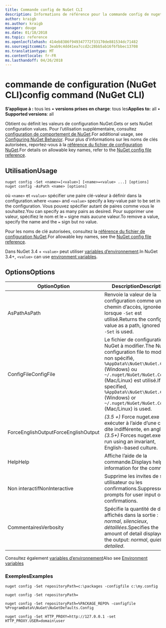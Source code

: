 ```yaml
---
title: Commande config de NuGet CLI
description: Informations de référence pour la commande config de nuget.exe
author: kraigb
ms.author: kraigb
manager: douge
ms.date: 01/18/2018
ms.topic: reference
ms.openlocfilehash: 414eb8386f949347772f33170de881534dc71482
ms.sourcegitcommit: 3eab9c4dd41ea7ccd2c28bb5ab16f6fbbec13708
ms.translationtype: MT
ms.contentlocale: fr-FR
ms.lasthandoff: 04/26/2018
---
```

# <a name="config-command-nuget-cli"></a><span data-ttu-id="8e07a-103">commande de configuration (NuGet CLI)</span><span class="sxs-lookup"><span data-stu-id="8e07a-103">config command (NuGet CLI)</span></span>

<span data-ttu-id="8e07a-104">**S’applique à :** tous les &bullet; **versions prises en charge**: tous les</span><span class="sxs-lookup"><span data-stu-id="8e07a-104">**Applies to:** all &bullet; **Supported versions**: all</span></span>

<span data-ttu-id="8e07a-105">Obtient ou définit les valeurs de configuration NuGet.</span><span class="sxs-lookup"><span data-stu-id="8e07a-105">Gets or sets NuGet configuration values.</span></span> <span data-ttu-id="8e07a-106">Pour l’utilisation supplémentaire, consultez [configuration de comportement de NuGet](../consume-packages/configuring-nuget-behavior.md).</span><span class="sxs-lookup"><span data-stu-id="8e07a-106">For additional usage, see [Configuring NuGet Behavior](../consume-packages/configuring-nuget-behavior.md).</span></span> <span data-ttu-id="8e07a-107">Pour plus d’informations sur les noms de clés autorisées, reportez-vous à la [référence du fichier de configuration NuGet](../reference/nuget-config-file.md).</span><span class="sxs-lookup"><span data-stu-id="8e07a-107">For details on allowable key names, refer to the [NuGet config file reference](../reference/nuget-config-file.md).</span></span>

## <a name="usage"></a><span data-ttu-id="8e07a-108">Utilisation</span><span class="sxs-lookup"><span data-stu-id="8e07a-108">Usage</span></span>

```cli
nuget config -Set <name>=[<value>] [<name>=<value> ...] [options]
nuget config -AsPath <name> [options]
```

<span data-ttu-id="8e07a-109">où `<name>` et `<value>` spécifier une paire clé-valeur à définir dans la configuration.</span><span class="sxs-lookup"><span data-stu-id="8e07a-109">where `<name>` and `<value>` specify a key-value pair to be set in the configuration.</span></span> <span data-ttu-id="8e07a-110">Vous pouvez spécifier autant de paires comme vous le souhaitez.</span><span class="sxs-lookup"><span data-stu-id="8e07a-110">You can specify as many pairs as desired.</span></span> <span data-ttu-id="8e07a-111">Pour supprimer une valeur, spécifiez le nom et le `=` signe mais aucune valeur.</span><span class="sxs-lookup"><span data-stu-id="8e07a-111">To remove a value, specify the name and the `=` sign but no value.</span></span>

<span data-ttu-id="8e07a-112">Pour les noms de clé autorisées, consultez la [référence du fichier de configuration NuGet](../reference/nuget-config-file.md).</span><span class="sxs-lookup"><span data-stu-id="8e07a-112">For allowable key names, see the [NuGet config file reference](../reference/nuget-config-file.md).</span></span>

<span data-ttu-id="8e07a-113">Dans NuGet 3.4 + `<value>` peut utiliser [variables d’environnement](cli-ref-environment-variables.md).</span><span class="sxs-lookup"><span data-stu-id="8e07a-113">In NuGet 3.4+, `<value>` can use [environment variables](cli-ref-environment-variables.md).</span></span>

## <a name="options"></a><span data-ttu-id="8e07a-114">Options</span><span class="sxs-lookup"><span data-stu-id="8e07a-114">Options</span></span>

| <span data-ttu-id="8e07a-115">Option</span><span class="sxs-lookup"><span data-stu-id="8e07a-115">Option</span></span> | <span data-ttu-id="8e07a-116">Description</span><span class="sxs-lookup"><span data-stu-id="8e07a-116">Description</span></span> |
| --- | --- |
| <span data-ttu-id="8e07a-117">AsPath</span><span class="sxs-lookup"><span data-stu-id="8e07a-117">AsPath</span></span> | <span data-ttu-id="8e07a-118">Renvoie la valeur de la configuration comme un chemin d’accès, ignorées lorsque `-Set` est utilisé.</span><span class="sxs-lookup"><span data-stu-id="8e07a-118">Returns the config value as a path, ignored when `-Set` is used.</span></span> |
| <span data-ttu-id="8e07a-119">ConfigFile</span><span class="sxs-lookup"><span data-stu-id="8e07a-119">ConfigFile</span></span> | <span data-ttu-id="8e07a-120">Le fichier de configuration NuGet à modifier.</span><span class="sxs-lookup"><span data-stu-id="8e07a-120">The NuGet configuration file to modify.</span></span> <span data-ttu-id="8e07a-121">Si non spécifié, `%AppData%\NuGet\NuGet.Config` (Windows) ou `~/.nuget/NuGet/NuGet.Config` (Mac/Linux) est utilisé.</span><span class="sxs-lookup"><span data-stu-id="8e07a-121">If not specified, `%AppData%\NuGet\NuGet.Config` (Windows) or `~/.nuget/NuGet/NuGet.Config` (Mac/Linux) is used.</span></span>|
| <span data-ttu-id="8e07a-122">ForceEnglishOutput</span><span class="sxs-lookup"><span data-stu-id="8e07a-122">ForceEnglishOutput</span></span> | <span data-ttu-id="8e07a-123">*(3.5 +)*  Force nuget.exe pour exécuter à l’aide d’une culture dite indifférente, en anglais.</span><span class="sxs-lookup"><span data-stu-id="8e07a-123">*(3.5+)* Forces nuget.exe to run using an invariant, English-based culture.</span></span> |
| <span data-ttu-id="8e07a-124">Help</span><span class="sxs-lookup"><span data-stu-id="8e07a-124">Help</span></span> | <span data-ttu-id="8e07a-125">Affiche l’aide de la commande.</span><span class="sxs-lookup"><span data-stu-id="8e07a-125">Displays help information for the command.</span></span> |
| <span data-ttu-id="8e07a-126">Non interactif</span><span class="sxs-lookup"><span data-stu-id="8e07a-126">NonInteractive</span></span> | <span data-ttu-id="8e07a-127">Supprime les invites de saisie utilisateur ou les confirmations.</span><span class="sxs-lookup"><span data-stu-id="8e07a-127">Suppresses prompts for user input or confirmations.</span></span> |
| <span data-ttu-id="8e07a-128">Commentaires</span><span class="sxs-lookup"><span data-stu-id="8e07a-128">Verbosity</span></span> | <span data-ttu-id="8e07a-129">Spécifie la quantité de détails affichés dans la sortie : *normal*, *silencieux*, *détaillées*.</span><span class="sxs-lookup"><span data-stu-id="8e07a-129">Specifies the amount of detail displayed in the output: *normal*, *quiet*, *detailed*.</span></span> |

<span data-ttu-id="8e07a-130">Consultez également [variables d’environnement](cli-ref-environment-variables.md)</span><span class="sxs-lookup"><span data-stu-id="8e07a-130">Also see [Environment variables](cli-ref-environment-variables.md)</span></span>

### <a name="examples"></a><span data-ttu-id="8e07a-131">Exemples</span><span class="sxs-lookup"><span data-stu-id="8e07a-131">Examples</span></span>

```cli
nuget config -Set repositoryPath=c:\packages -configfile c:\my.config

nuget config -Set repositoryPath=

nuget config -Set repositoryPath=%PACKAGE_REPO% -configfile %ProgramData%\NuGet\NuGetDefaults.Config

nuget config -Set HTTP_PROXY=http://127.0.0.1 -set HTTP_PROXY.USER=domain\user
```
